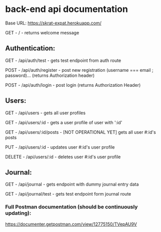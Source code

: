 # back-end api documentation

Base URL: https://skrat-expat.herokuapp.com/

GET - / - returns welcome message

## Authentication:

GET - /api/auth/test - gets test endpoint from auth route

POST - /api/auth/register - post new registration (username === email ; password)... (returns Authorization header)

POST - /api/auth/login - post login (returns Authorization Header)

## Users:

GET - /api/users - gets all user profiles

GET - /api/users/:id - gets a user profile of user with ':id'

GET - /api/users/:id/posts - [NOT OPERATIONAL YET] gets all user #:id's posts

PUT - /api/users/:id - updates user #:id's user profile

DELETE - /api/users/:id - deletes user #:id's user profile

## Journal:

GET - /api/journal - gets endpoint with dummy journal entry data

GET - /api/journal/test - gets test endpoint form journal route

### Full Postman documentation (should be continuously updating):

https://documenter.getpostman.com/view/12775150/TVepAU9V
